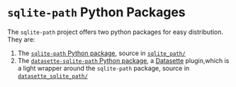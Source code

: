 # `sqlite-path` Python Packages

The `sqlite-path` project offers two python packages for easy distribution. They are:

1. The [`sqlite-path` Python package](https://pypi.org/project/sqlite-path/), source in [`sqlite_path/`](./sqlite_path/README.md)
2. The [`datasette-sqlite-path` Python package](https://pypi.org/project/sqlite-path/), a [Datasette](https://datasette.io/) plugin,which is a light wrapper around the `sqlite-path` package, source in [`datasette_sqlite_path/`](./datasette_sqlite_path/README.md)
